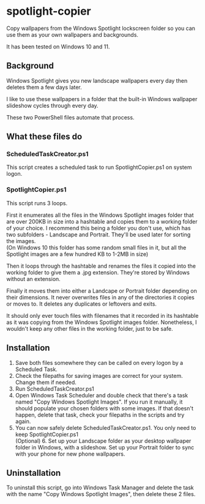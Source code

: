 # spotlight-copier

Copy wallpapers from the Windows Spotlight lockscreen folder so you can use them as your own wallpapers and backgrounds.

It has been tested on Windows 10 and 11.

## Background

Windows Spotlight gives you new landscape wallpapers every day then deletes them a few days later.

I like to use these wallpapers in a folder that the built-in Windows wallpaper slideshow cycles through every day.

These two PowerShell files automate that process.

## What these files do

### ScheduledTaskCreator.ps1

This script creates a scheduled task to run SpotlightCopier.ps1 on system logon.

### SpotlightCopier.ps1

This script runs 3 loops.

First it enumerates all the files in the Windows Spotlight images folder that are over 200KB in size into a hashtable and copies them to a working folder of your choice. I recommend this being a folder you don't use, which has two subfolders - Landscape and Portrait. They'll be used later for sorting the images.\
(On Windows 10 this folder has some random small files in it, but all the Spotlight images are a few hundred KB to 1-2MB in size)

Then it loops through the hashtable and renames the files it copied into the working folder to give them a .jpg extension. They're stored by Windows without an extension.

Finally it moves them into either a Landcape or Portrait folder depending on their dimensions. It never overwrites files in any of the directories it copies or moves to.
It deletes any duplicates or leftovers and exits.

It should only ever touch files with filenames that it recorded in its hashtable as it was copying from the Windows Spotlight images folder. Nonetheless, I wouldn't keep any other files in the working folder, just to be safe.

## Installation

1. Save both files somewhere they can be called on every logon by a Scheduled Task.
2. Check the filepaths for saving images are correct for your system. Change them if needed.
3. Run ScheduledTaskCreator.ps1
4. Open Windows Task Scheduler and double check that there's a task named "Copy Windows Spotlight Images". If you run it manually, it should populate your chosen folders with some images. If that doesn't happen, delete that task, check your filepaths in the scripts and try again.
5. You can now safely delete ScheduledTaskCreator.ps1. You only need to keep SpotlightCopier.ps1 \
   (Optional) 6. Set up your Landscape folder as your desktop wallpaper folder in Windows, with a slideshow. Set up your Portrait folder to sync with your phone for new phone wallpapers.

## Uninstallation

To uninstall this script, go into Windows Task Manager and delete the task with the name "Copy Windows Spotlight Images", then delete these 2 files.
